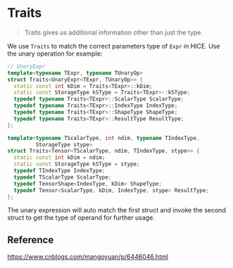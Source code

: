 # Traits

> Traits gives us additional information other than just the type.

We use `Traits` to match the correct parameters type of `Expr` in HICE. Use the unary operation for example:  

```c++
// UnaryExpr
template<typename TExpr, typename TUnaryOp>
struct Traits<UnaryExpr<TExpr, TUnaryOp>> {
  static const int kDim = Traits<TExpr>::kDim;
  static const StorageType kSType = Traits<TExpr>::kSType;
  typedef typename Traits<TExpr>::ScalarType ScalarType;
  typedef typename Traits<TExpr>::IndexType IndexType;
  typedef typename Traits<TExpr>::ShapeType ShapeType;
  typedef typename Traits<TExpr>::ResultType ResultType;
};

template<typename TScalarType, int ndim, typename TIndexType, 
         StorageType stype>
struct Traits<Tensor<TScalarType, ndim, TIndexType, stype>> {
  static const int kDim = ndim;
  static const StorageType kSType = stype;
  typedef TIndexType IndexType;
  typedef TScalarType ScalarType;
  typedef TensorShape<IndexType, kDim> ShapeType;
  typedef Tensor<ScalarType, kDim, IndexType, stype> ResultType;
};
```

The unary expression will auto match the first struct and invoke the second struct to get the type of operand for further usage.

## Reference

https://www.cnblogs.com/mangoyuan/p/6446046.html

